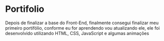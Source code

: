 # Portifolio
Depois de finalizar a base do Front-End, finalmente consegui finalizar meu primeiro portifólio, conforme eu for aprendendo vou atualizando ele, ele foi desenvolvido utilizando HTML, CSS, JavaScript e algumas animações
